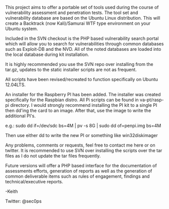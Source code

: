 This project aims to offer a portable set of tools used during the course of vulnerability assessment and penetration tests. The tool set and vulnerability database are based on the Ubuntu Linux distribution. This will create a Backtrack (now Kali)/Samurai WTF type environment on your Ubuntu system.

Included in the SVN checkout is the PHP based vulnerability search portal which will allow you to search for vulnerabilities through common databases such as Exploit-DB and the NVD. All of the noted databases are loaded into the local database during kit installation.

It is highly recommended you use the SVN repo over installing from the tar.gz, updates to the static installer scripts are not as frequent.

All scripts have been revised/recreated to function specifically on Ubuntu 12.04LTS.

An installer for the Raspberry PI has been added. The installer was created specifically for the Raspbian distro. All Pi scripts can be found in va-pt/rasp-pi directory. I would strongly recommend installing the PI kit to a single PI then dd'ing the card to an image. After that, use the image to write the additional PI's.

e.g.: sudo dd if=/dev/sdc bs=4M | pv -s 8G | sudo dd of=penpi.img bs=4M

Then use either dd to write the new PI or something like win32diskimager

Any problems, comments or requests, feel free to contact me here or on twitter. It is recommended to use SVN over installing the scripts over the tar files as I do not update the tar files frequently.

Future versions will offer a PHP based interface for the documentation of assessments efforts, generation of reports as well as the generation of common deliverable items such as rules of engagement, findings and technical/executive reports.

-Keith

Twitter: @sec0ps
